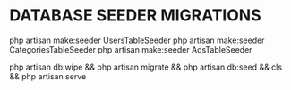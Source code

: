 # DATABASE SEEDER MIGRATIONS

php artisan make:seeder UsersTableSeeder
php artisan make:seeder CategoriesTableSeeder
php artisan make:seeder AdsTableSeeder


php artisan db:wipe && php artisan migrate && php artisan db:seed && cls && php artisan serve
